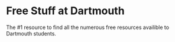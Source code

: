 # Free Stuff at Dartmouth


The #1 resource to find all the numerous free resources availible to Dartmouth students. 
